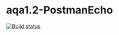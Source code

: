 # aqa1.2-PostmanEcho
[![Build status](https://ci.appveyor.com/api/projects/status/9r9foiocgh7qk33c?svg=true)](https://ci.appveyor.com/project/iva1111/aqa1-2-postmanecho)

